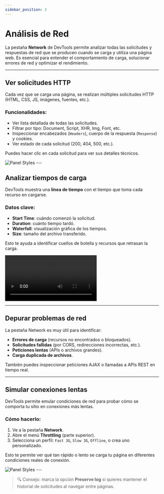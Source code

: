 ```yaml
---
sidebar_position: 3
---
```


# Análisis de Red

La pestaña **Network** de DevTools permite analizar todas las solicitudes y respuestas de red que se producen cuando se carga y utiliza una página web. Es esencial para entender el comportamiento de carga, solucionar errores de red y optimizar el rendimiento.

---

## Ver solicitudes HTTP

Cada vez que se carga una página, se realizan múltiples solicitudes HTTP (HTML, CSS, JS, imágenes, fuentes, etc.).

### Funcionalidades:

- Ver lista detallada de todas las solicitudes.
- Filtrar por tipo: Document, Script, XHR, Img, Font, etc.
- Inspeccionar encabezados (`Headers`), cuerpo de la respuesta (`Response`) y cookies.
- Ver estado de cada solicitud (200, 404, 500, etc.).

Puedes hacer clic en cada solicitud para ver sus detalles técnicos.

<img src="/img/xhr.png" alt="Panel Styles" className="custom-img" />
---

## Analizar tiempos de carga

DevTools muestra una **línea de tiempo** con el tiempo que toma cada recurso en cargarse.

### Datos clave:

- **Start Time**: cuándo comenzó la solicitud.
- **Duration**: cuánto tiempo tardó.
- **Waterfall**: visualización gráfica de los tiempos.
- **Size**: tamaño del archivo transferido.

Esto te ayuda a identificar cuellos de botella y recursos que retrasan la carga.

<video className="custom-img" controls>
  <source src="/img/waterfall.mp4" type="video/mp4" />
  Tu navegador no soporta el elemento de video.
</video>

---

## Depurar problemas de red

La pestaña Network es muy útil para identificar:

- **Errores de carga** (recursos no encontrados o bloqueados).
- **Solicitudes fallidas** (por CORS, redirecciones incorrectas, etc.).
- **Peticiones lentas** (APIs o archivos grandes).
- **Carga duplicada de archivos**.

También puedes inspeccionar peticiones AJAX o llamadas a APIs REST en tiempo real.

---

## Simular conexiones lentas

DevTools permite emular condiciones de red para probar cómo se comporta tu sitio en conexiones más lentas.

### Cómo hacerlo:

1. Ve a la pestaña **Network**.
2. Abre el menú **Throttling** (parte superior).
3. Selecciona un perfil: `Fast 3G`, `Slow 3G`, `Offline`, o crea uno personalizado.

Esto te permite ver qué tan rápido o lento se carga tu página en diferentes condiciones reales de conexión.

<img src="/img/ofline.png" alt="Panel Styles" className="custom-img" />
---

> 🔍 Consejo: marca la opción **Preserve log** si quieres mantener el historial de solicitudes al navegar entre páginas.
